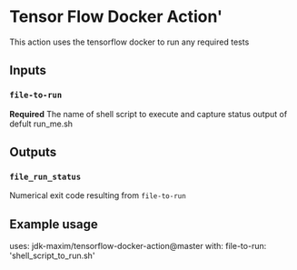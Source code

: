 # Tensor Flow Docker Action'

This action uses the tensorflow docker to run any required tests

## Inputs

### `file-to-run`

**Required** The name of shell script to execute and capture status output of
defult run_me.sh

## Outputs

### `file_run_status`

Numerical exit code resulting from `file-to-run`

## Example usage

uses: jdk-maxim/tensorflow-docker-action@master
with:
  file-to-run: 'shell_script_to_run.sh'
